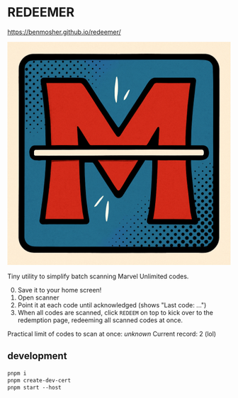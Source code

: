 # REDEEMER

https://benmosher.github.io/redeemer/

![icon image](public/icon.png)

Tiny utility to simplify batch scanning Marvel Unlimited codes. 


0. Save it to your home screen!
1. Open scanner
2. Point it at each code until acknowledged (shows "Last code: ...")
3. When all codes are scanned, click `REDEEM` on top to kick over to the redemption page, redeeming all scanned codes at once.

Practical limit of codes to scan at once: _unknown_
Current record: 2 (lol)

## development

```
pnpm i
pnpm create-dev-cert
pnpm start --host
```